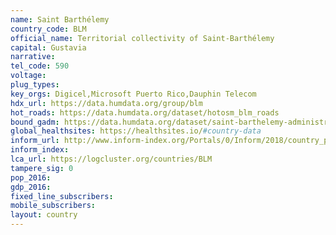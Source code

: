 ```yaml
---
name: Saint Barthélemy
country_code: BLM
official_name: Territorial collectivity of Saint-Barthélemy
capital: Gustavia
narrative:
tel_code: 590
voltage:
plug_types:
key_orgs: Digicel,Microsoft Puerto Rico,Dauphin Telecom
hdx_url: https://data.humdata.org/group/blm
hot_roads: https://data.humdata.org/dataset/hotosm_blm_roads
bound_gadm: https://data.humdata.org/dataset/saint-barthelemy-administrative-level-1-department-boundary
global_healthsites: https://healthsites.io/#country-data
inform_url: http://www.inform-index.org/Portals/0/Inform/2018/country_profiles/BLM.pdf
inform_index:
lca_url: https://logcluster.org/countries/BLM
tampere_sig: 0
pop_2016:
gdp_2016:
fixed_line_subscribers:
mobile_subscribers:
layout: country
---
```

